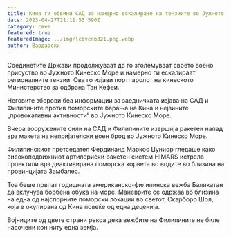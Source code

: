 ```yaml
---
title: Кина ги обвини САД за намерно ескалирање на тензиите во Јужното Кинеско Море
date: 2023-04-27T21:11:53.590Z
category: свет
featured: true
featuredImage: ../img/lcbvcnb321.png.webp
author: Вардарски
---
```


Соединетите Држави продолжуваат да го зголемуваат своето воено присуство во Јужното Кинеско Море и намерно ги ескалираат регионалните тензии. Ова го изјави портпаролот на кинеското Министерство за одбрана Тан Кефеи.

Неговите зборови беа информации за заедничката изјава на САД и Филипините против поморските барања на Кина и нејзините „провокативни активности“ во Јужното Кинеско Море.

Вчера вооружените сили на САД и Филипините извршија ракетен напад врз макета на непријателски воен брод во Јужното Кинеско Море.

Филипинскиот претседател Фердинанд Маркос Џуниор гледаше како високоподвижниот артилериски ракетен систем HIMARS истрела проектили врз деактивирана поморска корвета во водите во близина на провинцијата Замбалес.

Тоа беше првпат годишната американско-филипинска вежба Баликатан да вклучува борбена обука на море. Маневрите се одржаа во близина на една од најспорните поморски локации во светот, Скарборо Шол, која е окупирана од Кина повеќе од една деценија.

Војниците од двете страни рекоа дека вежбите на Филипините не биле насочени кон ниту една земја.
